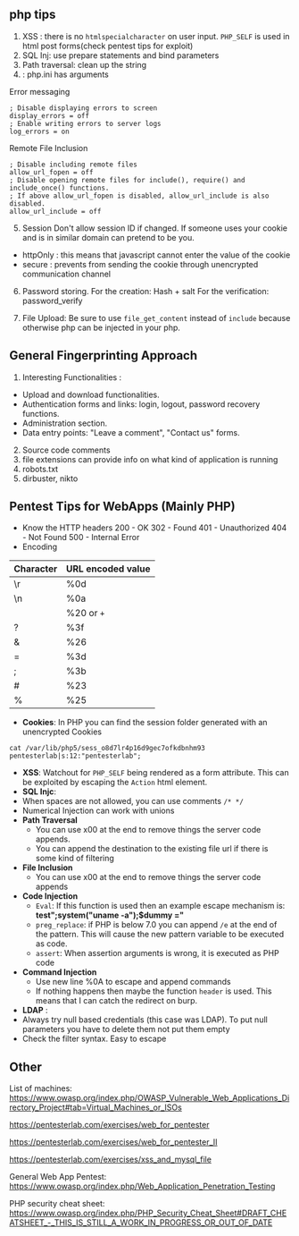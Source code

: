 ## php tips

1. XSS : there is no ``htmlspecialcharacter`` on user input. `PHP_SELF` is used in html post forms(check pentest tips for exploit)
2. SQL Inj: use prepare statements and bind parameters
3. Path traversal: clean up the string
4. : php.ini has arguments

  Error messaging
  ````
  ; Disable displaying errors to screen
  display_errors = off
  ; Enable writing errors to server logs
  log_errors = on
  ````

  Remote File Inclusion

  ````
  ; Disable including remote files
  allow_url_fopen = off
  ; Disable opening remote files for include(), require() and include_once() functions.
  ; If above allow_url_fopen is disabled, allow_url_include is also disabled.
  allow_url_include = off
  ````

5. Session
Don't allow session ID if changed. If someone uses your cookie and is in similar domain can pretend to be you.
  * httpOnly : this means that javascript cannot enter the value of the cookie
  * secure : prevents from sending the cookie through unencrypted communication channel

6. Password storing.
For the creation: Hash + salt
For the verification: password_verify

7. File Upload: Be sure to use `file_get_content` instead of `include` because otherwise php can be injected in your php.


## General Fingerprinting Approach
1. Interesting Functionalities :
  * Upload and download functionalities.
  * Authentication forms and links: login, logout, password recovery functions.
  * Administration section.
  * Data entry points: "Leave a comment", "Contact us" forms.
2. Source code comments
3. file extensions can provide info on what kind of application is running
4. robots.txt
5. dirbuster, nikto

## Pentest Tips for WebApps (Mainly PHP)


* Know the HTTP headers
      200 - OK
      302 - Found
      401 - Unauthorized
      404 - Not Found
      500 - Internal Error
* Encoding

| Character 	| URL encoded value 	|
|-----------	|-------------------	|
| \r 	| %0d 	|
| \n 	| %0a 	|
|  	| %20 or `+` 	|
| ? 	| %3f 	|
| & 	| %26 	|
| = 	| %3d 	|
| ; 	| %3b 	|
| # 	| %23 	|
| % 	| %25 	|
* **Cookies**: In PHP you can find the session folder generated with an unencrypted Cookies
````
cat /var/lib/php5/sess_o8d7lr4p16d9gec7ofkdbnhm93
pentesterlab|s:12:"pentesterlab";
````
* **XSS**: Watchout for ``PHP_SELF`` being rendered as a form attribute. This can be exploited by escaping the `Action` html element.
* **SQL Injc**:
 * When spaces are not allowed, you can use comments `/* */`
 * Numerical Injection can work with unions
* **Path Traversal**
  * You can use x00 at the end to remove things the server code appends.
  * You can append the destination to the existing file url if there is some kind of filtering
* **File Inclusion**
  * You can use x00 at the end to remove things the server code appends
* **Code Injection**
  * `Eval`: If this function is used then an example escape mechanism is: **test";system("uname -a");$dummy ="**
  * `preg_replace`: if PHP is below 7.0 you can append `/e` at the end of the pattern. This will cause the new pattern variable to be executed as code.
  * `assert`: When assertion arguments is wrong, it is executed as PHP code
* **Command Injection**
  * Use new line %0A to escape and append commands
  * If nothing happens then maybe the function `header` is used. This means that I can catch the redirect on burp.
* **LDAP** :
 * Always try null based credentials (this case was LDAP). To put null parameters you have to delete them not put them empty
 * Check the filter syntax. Easy to escape


## Other

List of machines:
https://www.owasp.org/index.php/OWASP_Vulnerable_Web_Applications_Directory_Project#tab=Virtual_Machines_or_ISOs


https://pentesterlab.com/exercises/web_for_pentester

https://pentesterlab.com/exercises/web_for_pentester_II

https://pentesterlab.com/exercises/xss_and_mysql_file


General Web App Pentest: https://www.owasp.org/index.php/Web_Application_Penetration_Testing

PHP security cheat sheet: https://www.owasp.org/index.php/PHP_Security_Cheat_Sheet#DRAFT_CHEATSHEET_-_THIS_IS_STILL_A_WORK_IN_PROGRESS_OR_OUT_OF_DATE
